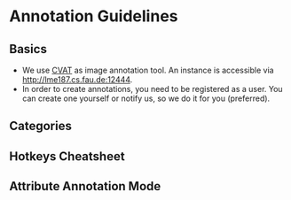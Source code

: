 # Annotation Guidelines

## Basics
- We use [CVAT](https://github.com/openvinotoolkit/cvat) as image annotation tool. An instance is accessible via http://lme187.cs.fau.de:12444. 
- In order to create annotations, you need to be registered as a user. You can create one yourself or notify us, so we do it for you (preferred). 

## Categories

## Hotkeys Cheatsheet

## Attribute Annotation Mode


